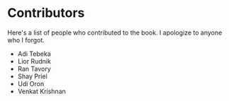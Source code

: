 # Contributors

Here's a list of people who contributed to the book. I apologize to anyone who I
forgot.

* Adi Tebeka
* Lior Rudnik
* Ran Tavory
* Shay Priel
* Udi Oron
* Venkat Krishnan
